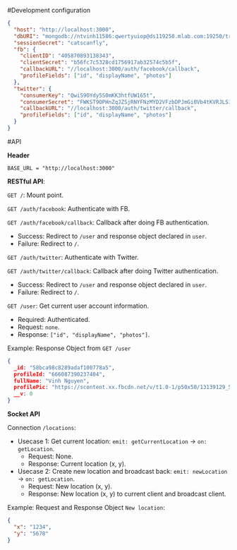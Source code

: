 #Development configuration
~~~~json
{
  "host": "http://localhost:3000",
  "dbURI": "mongodb://ntvinh11586:qwertyuiop@ds119250.mlab.com:19250/travelappdb",
  "sessionSecret": "catscanfly",
  "fb": {
    "clientID": "405870893138343",
    "clientSecret": "b56fc7c5328cd1756917ab32574c5b5f",
    "callbackURL": "//localhost:3000/auth/facebook/callback",
    "profileFields": ["id", "displayName", "photos"]
  },
  "twitter": {
    "consumerKey": "QwiS9OYdy5S0mKK3htfUW165t",
    "consumerSecret": "FWKST9OPHnZqJZSjRNYFNzMYD2VFzbDPJmGi0Vb4tKVRJLS1F7",
    "callbackURL": "//localhost:3000/auth/twitter/callback",
    "profileFields": ["id", "displayName", "photos"]
  }
}
~~~~

#API

**Header**

`BASE_URL = "http://localhost:3000"`

**RESTful API**:

`GET /`: Mount point.

`GET /auth/facebook`: Authenticate with FB.

`GET /auth/facebook/callback`: Callback after doing FB authentication.
- Success: Redirect to `/user` and response object declared in `user`.
- Failure: Redirect to `/`.

`GET /auth/twitter`: Authenticate with Twitter.

`GET /auth/twitter/callback`: Callback after doing Twitter authentication.
- Success: Redirect to `/user` and response object declared in `user`.
- Failure: Redirect to `/`.

`GET /user`: Get current user account information.
- Required: Authenticated.
- Request: `none`.
- Response: `["id", "displayName", "photos"]`.

Example: Response Object from `GET /user`
~~~~json
{
  _id: "58bca98c8289adaf100778a5",
  profileId: "666087390237404",
  fullName: "Vinh Nguyen",
  profilePic: "https://scontent.xx.fbcdn.net/v/t1.0-1/p50x50/13139129_529432210569590_7029118375391825969_n.jpg?oh=0dbb02395acbe76603827125efcd5c94&oe=59729825",
  __v: 0
}
~~~~

**Socket API**

Connection `/locations`:
- Usecase 1: Get current location: `emit: getCurrentLocation` -> `on: getLocation`.
  - Request: None.
  - Response: Current location (x, y).
- Usecase 2: Create new location and broadcast back: `emit: newLocation` -> `on: getLocation`.
  - Request: New location (x, y).
  - Response: New location (x, y) to current client and broadcast client.

Example: Request and Response Object `New location`: 
~~~~json
{
  "x": "1234", 
  "y": "5678"
}
~~~~

